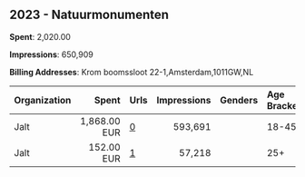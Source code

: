 ## 2023 - Natuurmonumenten 
**Spent**: 2,020.00

**Impressions**: 650,909

**Billing Addresses**: Krom boomssloot 22-1,Amsterdam,1011GW,NL

|Organization|Spent|Urls|Impressions|Genders|Age Brackets|Country Codes|
|:---|---:|:---|---:|:---|:---|:---|
|Jalt|1,868.00 EUR|[0](https://www.snap.com/political-ads/asset/168ab5bd5a70d98810a799b0419fc6a9ad758324e80108e7f65821f03d03ba5c?mediaType=mp4)|593,691||18-45|netherlands|
|Jalt|152.00 EUR|[1](https://www.snap.com/political-ads/asset/d9ab01ba4e73731aa166bbaa44679ad443f6434b56365bd74f9f2cfe0534c497?mediaType=mp4)|57,218||25+|netherlands|

